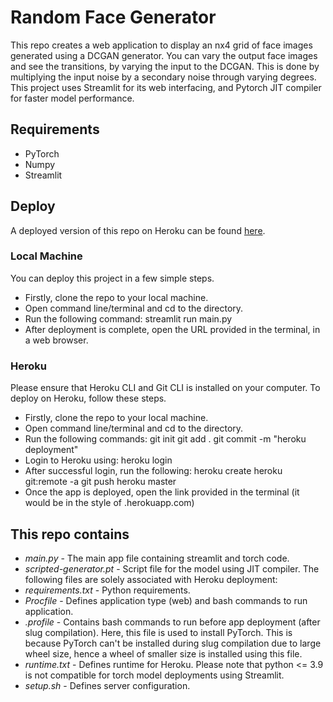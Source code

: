 # Random Face Generator

This repo creates a web application to display an nx4 grid of face images generated using a DCGAN generator. You can vary the output face images and see the transitions, by varying the input to the DCGAN. This is done by multiplying the input noise by a secondary noise through varying degrees. This project uses Streamlit for its web interfacing, and Pytorch JIT compiler for faster model performance.

## Requirements
 + PyTorch
 + Numpy
 + Streamlit

## Deploy
A deployed version of this repo on Heroku can be found [here](https://random-faces-codedev99.herokuapp.com/).

### Local Machine
You can deploy this project in a few simple steps.
+ Firstly, clone the repo to your local machine.
+ Open command line/terminal and cd to the directory.
+ Run the following command:
    streamlit run main.py
+ After deployment is complete, open the URL provided in the terminal, in a web browser.

### Heroku
Please ensure that Heroku CLI and Git CLI is installed on your computer. To deploy on Heroku, follow these steps.
+ Firstly, clone the repo to your local machine.
+ Open command line/terminal and cd to the directory.
+ Run the following commands:
    git init
    git add .
    git commit -m "heroku deployment"
+ Login to Heroku using:
    heroku login
+ After successful login, run the following:
    heroku create <nameofyourapp>
    heroku git:remote -a <nameofyourapp>
    git push heroku master
+ Once the app is deployed, open the link provided in the terminal (it would be in the style of <nameofyourapp>.herokuapp.com)

## This repo contains
+ *main.py* - The main app file containing streamlit and torch code.
+ *scripted-generator.pt* - Script file for the model using JIT compiler.
The following files are solely associated with Heroku deployment:
+ *requirements.txt* - Python requirements.
+ *Procfile* - Defines application type (web) and bash commands to run application.
+ *.profile* - Contains bash commands to run before app deployment (after slug compilation). Here, this file is used to install PyTorch. This is because PyTorch can't be installed during slug compilation due to large wheel size, hence a wheel of smaller size is installed using this file.
+ *runtime.txt* - Defines runtime for Heroku. Please note that python <= 3.9 is not compatible for torch model deployments using Streamlit.
+ *setup.sh* - Defines server configuration.